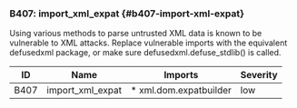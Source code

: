 ### B407: import_xml_expat {#b407-import-xml-expat}

Using various methods to parse untrusted XML data is known to be vulnerable to
XML attacks. Replace vulnerable imports with the equivalent defusedxml package,
or make sure defusedxml.defuse_stdlib() is called.

|  ID  |       Name       |        Imports         | Severity |
|------|------------------|------------------------|----------|
| B407 | import_xml_expat | * xml.dom.expatbuilder | low      |

